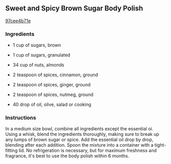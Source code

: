 ## Sweet and Spicy Brown Sugar Body Polish

[97cee4b71e](http://www.food.com/recipe/sweet-and-spicy-brown-sugar-body-polish-370791)

### Ingredients

 - 1 cup of sugars, brown

 - 1 cup of sugars, granulated

 - 34 cup of nuts, almonds

 - 2 teaspoon of spices, cinnamon, ground

 - 2 teaspoon of spices, ginger, ground

 - 2 teaspoon of spices, nutmeg, ground

 - 40 drop of oil, olive, salad or cooking

### Instructions

In a medium size bowl, combine all ingredients except the essential oi. Using a whisk, blend the ingredients thoroughly, making sure to break up any lumps of brown sugar or spice. Add the essential oil drop by drop, blending after each addition. Spoon the mixture into a container with a tight-fitting lid. No refrigeration is necessary, but for maximum freshness and fragrance, it's best to use the body polish within 6 months.